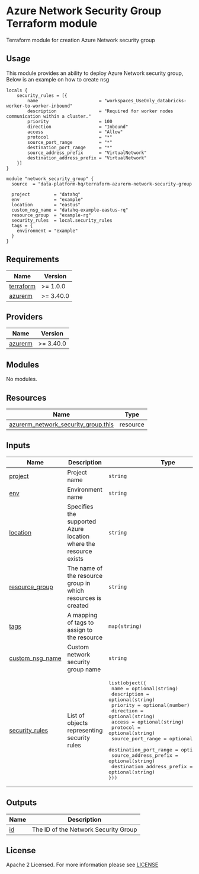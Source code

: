 # Azure Network Security Group Terraform module
Terraform module for creation Azure Network security group

## Usage
This module provides an ability to deploy Azure Network security group, Below is an example on how to create nsg

```hcl
locals {
    security_rules = [{
        name                       = "workspaces_UseOnly_databricks-worker-to-worker-inbound"
        description                = "Required for worker nodes communication within a cluster."
        priority                   = 100
        direction                  = "Inbound"
        access                     = "Allow"
        protocol                   = "*"
        source_port_range          = "*"
        destination_port_range     = "*"
        source_address_prefix      = "VirtualNetwork"
        destination_address_prefix = "VirtualNetwork"
    }]
}

module "network_security_group" {
  source  = "data-platform-hq/terraform-azurerm-network-security-group

  project         = "datahq"
  env             = "example"
  location        = "eastus"
  custom_nsg_name = "datahq-example-eastus-rq"
  resource_group  = "example-rg"
  security_rules  = local.security_rules
  tags = {
    environment = "example"
  }
}
```

<!-- BEGIN_TF_DOCS -->
## Requirements

| Name                                                                      | Version   |
| ------------------------------------------------------------------------- | --------- |
| <a name="requirement_terraform"></a> [terraform](#requirement\_terraform) | >= 1.0.0  |
| <a name="requirement_azurerm"></a> [azurerm](#requirement\_azurerm)       | >= 3.40.0 |

## Providers

| Name                                                          | Version   |
| ------------------------------------------------------------- | --------- |
| <a name="provider_azurerm"></a> [azurerm](#provider\_azurerm) | >= 3.40.0 |

## Modules

No modules.

## Resources

| Name                                                                                                                                             | Type     |
| ------------------------------------------------------------------------------------------------------------------------------------------------ | -------- |
| [azurerm_network_security_group.this](https://registry.terraform.io/providers/hashicorp/azurerm/latest/docs/resources/network_security_group)    | resource |

## Inputs

| Name                                                                                                                                    | Description                                                                                                               | Type           | Default | Required |
| --------------------------------------------------------------------------------------------------------------------------------------- | ------------------------------------------------------------------------------------------------------------------------- | -------------- | ------- | :------: |
| <a name="input_project"></a> [project](#input\_project) | Project name | `string` | n/a | yes |
| <a name="input_env"></a> [env](#input\_env) | Environment name | `string` | n/a | yes |
| <a name="input_location"></a> [location](#input\_location) | Specifies the supported Azure location where the resource exists | `string` | n/a | yes |
| <a name="input_resource_group"></a> [resource\_group](#input\_resource\_group) | The name of the resource group in which resources is created | `string` | n/a | yes |
| <a name="input_tags"></a> [tags](#input\_tags) | A mapping of tags to assign to the resource | `map(string)` | {} | no |
| <a name="input_custom_nsg_name"></a> [custom\_nsg\_name](#input\_custom\_nsg\_name) | Custom network security group name | `string` | null | no |
| <a name="input_security_rules"></a> [security\_rules](#input\_security\_rules) | List of objects representing security rules | <pre>list(object({<br> name                       = optional(string)<br> description                = optional(string)<br> priority                   = optional(number)<br> direction                  = optional(string)<br> access                     = optional(string)<br> protocol                   = optional(string)<br> source_port_range          = optional(string)<br> destination_port_range     = optional(string)<br> source_address_prefix      = optional(string)<br> destination_address_prefix = optional(string)<br>}))<br></pre> | [] | no |


## Outputs

| Name                                                                                                          | Description                           |
| ------------------------------------------------------------------------------------------------------------- | ------------------------------------- |
| <a name="output_id"></a> [id](#output\_id) | The ID of the Network Security Group  |


<!-- END_TF_DOCS -->

## License

Apache 2 Licensed. For more information please see [LICENSE](https://github.com/data-platform-hq/terraform-azurerm-network-security-group/blob/main/LICENSE)

